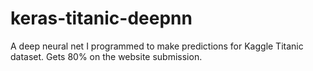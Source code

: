 # keras-titanic-deepnn
A deep neural net I programmed to make predictions for Kaggle Titanic dataset. Gets 80% on the website submission.
